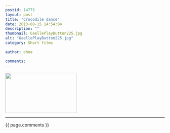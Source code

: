 ```yaml
---
postid: 14775
layout: post
title: "Crocodile dance"
date: 2013-08-15 14:54:04
description: ""
thumbnail: GaellePlayButton225.jpg
alt: "GaellePlayButton225.jpg"
category: Short films

author: ohna

comments:
---
```


<p>
<a href="http://www.youtube.com/embed/JYkCd94ygwg?rel=0" class="fancybox fancybox.iframe"><img src="{{ site.baseurl }}/i/GaellePlayButton225.jpg" width="225" height="127" class="mt-image-none" style="" /></a>
</p>

<p>  </p>

<hr>

{{ page.comments }}


